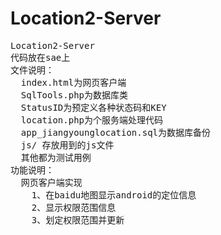 # Location2-Server
<pre>
Location2-Server
代码放在sae上
文件说明：
  index.html为网页客户端
  SqlTools.php为数据库类
  StatusID为预定义各种状态码和KEY
  location.php为个服务端处理代码
  app_jiangyounglocation.sql为数据库备份
  js/ 存放用到的js文件
  其他都为测试用例
功能说明：
  网页客户端实现
    1、在baidu地图显示android的定位信息
    2、显示权限范围信息
    3、划定权限范围并更新
</pre>
